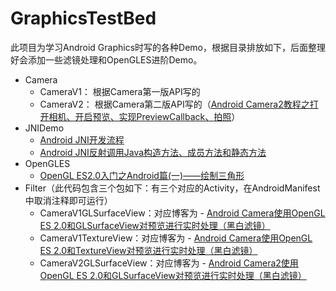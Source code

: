 # GraphicsTestBed

此项目为学习Android Graphics时写的各种Demo，根据目录排放如下，后面整理好会添加一些滤镜处理和OpenGLES进阶Demo。

- Camera
	- CameraV1： 根据Camera第一版API写的
	- CameraV2： 根据Camera第二版API写的（[Android Camera2教程之打开相机、开启预览、实现PreviewCallback、拍照](http://blog.csdn.net/lb377463323/article/details/52740411)）
- JNIDemo
	- [Android JNI开发流程](http://blog.csdn.net/lb377463323/article/details/75112049)  
	- [Android JNI反射调用Java构造方法、成员方法和静态方法](http://blog.csdn.net/lb377463323/article/details/75303125)
- OpenGLES
	- [OpenGL ES2.0入门之Android篇(一)——绘制三角形](http://blog.csdn.net/lb377463323/article/details/52136518)
- Filter（此代码包含三个包如下：有三个对应的Activity，在AndroidManifest中取消注释即可运行）
	- CameraV1GLSurfaceView：对应博客为 - [Android Camera使用OpenGL ES 2.0和GLSurfaceView对预览进行实时处理（黑白滤镜）](http://blog.csdn.net/lb377463323/article/details/77071054)
	- CameraV1TextureView：对应博客为 - [Android Camera使用OpenGL ES 2.0和TextureView对预览进行实时处理（黑白滤镜）](http://blog.csdn.net/lb377463323/article/details/77096652)
	- CameraV2GLSurfaceView：对应博客为 - [Android Camera2使用OpenGL ES 2.0和GLSurfaceView对预览进行实时处理（黑白滤镜）](http://blog.csdn.net/lb377463323/article/details/78054892)
